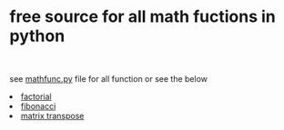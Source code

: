 <h1>free source for all math fuctions in python</h1>
<br>
<p>see <a href="https://github.com/mofawzy31/pymath-/blob/3f036ffe263359760932f388bb6631abbf17a14e/mathfunc.py" >mathfunc.py</a> file for all function or see the below</p>
<li> <a href="https://github.com/mofawzy31/pymath-/blob/146020517c17c6035b11acd6cf175e5b68b8cf21/functions./factorial.py">factorial</a></li>
<li> <a href="https://github.com/mofawzy31/pymath-/blob/bafb81c9e63fb26e6f0c3278401a50b8a9115938/functions./fibonacci.py">fibonacci</a></li>
<li> <a href="https://github.com/mofawzy31/pymath-/blob/872a4cebec3929abbaa2a7e833f6c8539c325f73/functions./M_trans.py">matrix transpose</a></li>
